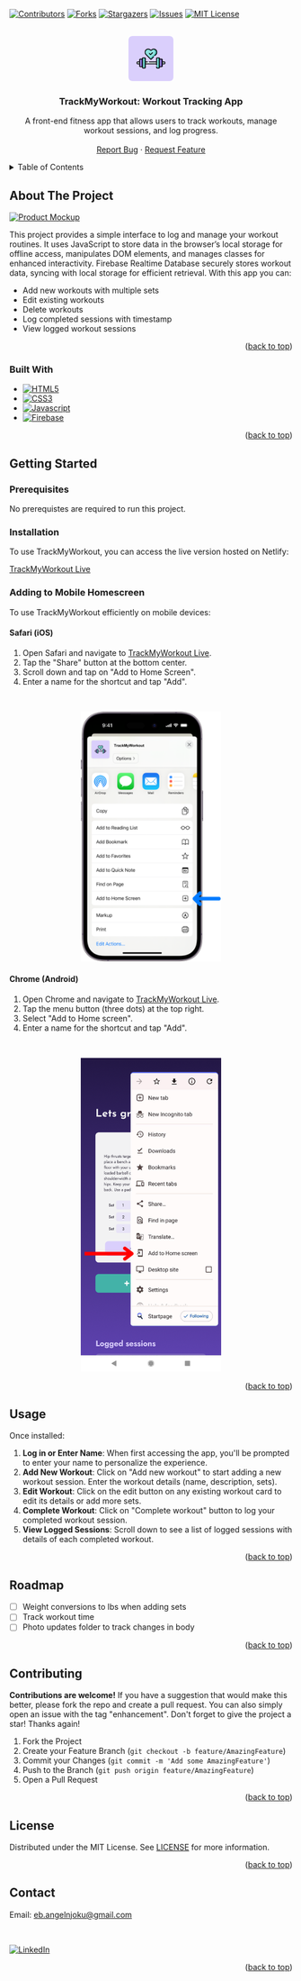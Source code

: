 <a name="readme-top"></a>

<!-- PROJECT SHIELDS -->
[![Contributors][contributors-shield]][contributors-url]
[![Forks][forks-shield]][forks-url]
[![Stargazers][stars-shield]][stars-url]
[![Issues][issues-shield]][issues-url]
[![MIT License][license-shield]][license-url]

<!-- PROJECT LOGO -->
<br />
<div align="center">
  <a href="https://github.com/braingel/track-my-workouts">
    <img src="assets/icon-round.png" alt="Logo" width="80" height="80">
  </a>

<h3 align="center">TrackMyWorkout: Workout Tracking App</h3>

  <p align="center">
    A front-end fitness app that allows users to track workouts, manage workout sessions, and log progress.
    <br />
    <br />
    <a href="https://github.com/braingel/track-my-workouts/issues/new?labels=bug&template=bug-report---.md">Report Bug</a>
    ·
    <a href="https://github.com/braingel/track-my-workouts/issues/new?labels=enhancement&template=feature-request---.md">Request Feature</a>
  </p>
</div>



<!-- TABLE OF CONTENTS -->
<details>
  <summary>Table of Contents</summary>
  <ol>
    <li>
      <a href="#about-the-project">About The Project</a>
      <ul>
        <li><a href="#built-with">Built With</a></li>
      </ul>
    </li>
    <li>
      <a href="#getting-started">Getting Started</a>
      <ul>
        <li><a href="#prerequisites">Prerequisites</a></li>
        <li><a href="#installation">Installation</a></li>
      </ul>
    </li>
    <li><a href="#usage">Usage</a></li>
    <li><a href="#roadmap">Roadmap</a></li>
    <li><a href="#contributing">Contributing</a></li>
    <li><a href="#license">License</a></li>
    <li><a href="#contact">Contact</a></li>
  </ol>
</details>



<!-- ABOUT THE PROJECT -->
## About The Project
[![Product Mockup][product-screenshot]][TrackMyWorkout]

This project provides a simple interface to log and manage your workout routines. It uses JavaScript to store data in the browser’s local storage for offline access, manipulates DOM elements, and manages classes for enhanced interactivity. Firebase Realtime Database securely stores workout data, syncing with local storage for efficient retrieval. With this app you can:
  - Add new workouts with multiple sets
  - Edit existing workouts
  - Delete workouts
  - Log completed sessions with timestamp
  - View logged workout sessions
<p align="right">(<a href="#readme-top">back to top</a>)</p>


### Built With

* [![HTML5]][HTML5-url]
* [![CSS3]][CSS3-url]
* [![Javascript]][Javascript-url]
* [![Firebase]][Firebase-url]


<p align="right">(<a href="#readme-top">back to top</a>)</p>



<!-- GETTING STARTED -->
## Getting Started

### Prerequisites

No prerequistes are required to run this project.

### Installation
To use TrackMyWorkout, you can access the live version hosted on Netlify:

[TrackMyWorkout Live][TrackMyWorkout]

### Adding to Mobile Homescreen

To use TrackMyWorkout efficiently on mobile devices:

#### Safari (iOS)

1. Open Safari and navigate to [TrackMyWorkout Live][TrackMyWorkout].
2. Tap the "Share" button at the bottom center.
3. Scroll down and tap on "Add to Home Screen".
4. Enter a name for the shortcut and tap "Add".

<br />

<p align="center">
<img src="assets/readme-images/add-to-home-ios.png" width="250" alt="Add TrackMyApp to home page instuctions for IOS"/>
</p>

#### Chrome (Android)

1. Open Chrome and navigate to [TrackMyWorkout Live][TrackMyWorkout].
2. Tap the menu button (three dots) at the top right.
3. Select "Add to Home screen".
4. Enter a name for the shortcut and tap "Add".

<br />

<p align="center">
<img src="assets/readme-images/add-to-home-android.png" width="250" alt="Add TrackMyApp to home page instuctions for Android"/>
</p>

<p align="right">(<a href="#readme-top">back to top</a>)</p>



<!-- USAGE EXAMPLES -->
## Usage

Once installed:

1. **Log in or Enter Name**: When first accessing the app, you'll be prompted to enter your name to personalize the experience.
2. **Add New Workout**: Click on "Add new workout" to start adding a new workout session. Enter the workout details (name, description, sets).
3. **Edit Workout**: Click on the edit button on any existing workout card to edit its details or add more sets.
4. **Complete Workout**: Click on "Complete workout" button to log your completed workout session.
5. **View Logged Sessions**: Scroll down to see a list of logged sessions with details of each completed workout.

<p align="right">(<a href="#readme-top">back to top</a>)</p>



<!-- ROADMAP -->
## Roadmap
- [ ] Weight conversions to lbs when adding sets 
- [ ] Track workout time
- [ ] Photo updates folder to track changes in body

<p align="right">(<a href="#readme-top">back to top</a>)</p>



<!-- CONTRIBUTING -->
## Contributing
**Contributions are welcome!** If you have a suggestion that would make this better, please fork the repo and create a pull request. You can also simply open an issue with the tag "enhancement".
Don't forget to give the project a star! Thanks again!

1. Fork the Project
2. Create your Feature Branch (`git checkout -b feature/AmazingFeature`)
3. Commit your Changes (`git commit -m 'Add some AmazingFeature'`)
4. Push to the Branch (`git push origin feature/AmazingFeature`)
5. Open a Pull Request

<p align="right">(<a href="#readme-top">back to top</a>)</p>



<!-- LICENSE -->
## License

Distributed under the MIT License. See [LICENSE][license-url] for more information.

<p align="right">(<a href="#readme-top">back to top</a>)</p>



<!-- CONTACT -->
## Contact

Email: eb.angelnjoku@gmail.com

<br />

[![LinkedIn][linkedin-shield]][linkedin-url]

<p align="right">(<a href="#readme-top">back to top</a>)</p>


<!-- MARKDOWN LINKS & IMAGES -->
<!-- https://www.markdownguide.org/basic-syntax/#reference-style-links -->
[contributors-shield]: https://img.shields.io/github/contributors/braingel/track-my-workouts.svg?style=for-the-badge
[contributors-url]: https://github.com/braingel/track-my-workouts/graphs/contributors
[forks-shield]: https://img.shields.io/github/forks/braingel/track-my-workouts.svg?style=for-the-badge
[forks-url]: https://github.com/braingel/track-my-workouts/network/members
[stars-shield]: https://img.shields.io/github/stars/braingel/track-my-workouts.svg?style=for-the-badge
[stars-url]: https://github.com/braingel/track-my-workouts/stargazers
[issues-shield]: https://img.shields.io/github/issues/braingel/track-my-workouts.svg?style=for-the-badge
[issues-url]: https://github.com/braingel/track-my-workouts/issues
[license-shield]: https://img.shields.io/github/license/braingel/track-my-workouts.svg?style=for-the-badge
[license-url]: https://github.com/braingel/track-my-workouts/blob/main/LICENSE
[linkedin-shield]: https://img.shields.io/badge/-LinkedIn-black.svg?style=for-the-badge&logo=linkedin&colorB=555
[linkedin-url]: https://linkedin.com/in/angelcnjoku
[product-screenshot]:<assets/readme-images/mockup.png>
[Javascript-url]: https://developer.mozilla.org/en-US/docs/Web/JavaScript
[HTML5-url]: https://developer.mozilla.org/en-US/docs/Web/HTML
[CSS3-url]: https://developer.mozilla.org/en-US/docs/Web/CSS
[Firebase-url]: https://firebase.google.com
[JavaScript]: https://img.shields.io/badge/javascript-%23323330.svg?style=for-the-badge&logo=javascript&logoColor=%23F7DF1E
[Firebase]: https://img.shields.io/badge/firebase-a08021?style=for-the-badge&logo=firebase&logoColor=ffcd34
[CSS3]: https://img.shields.io/badge/css3-%231572B6.svg?style=for-the-badge&logo=css3&logoColor=white
[HTML5]: https://img.shields.io/badge/html5-%23E34F26.svg?style=for-the-badge&logo=html5&logoColor=white
[TrackMyWorkout]: https://trackmyworkouts.netlify.app

